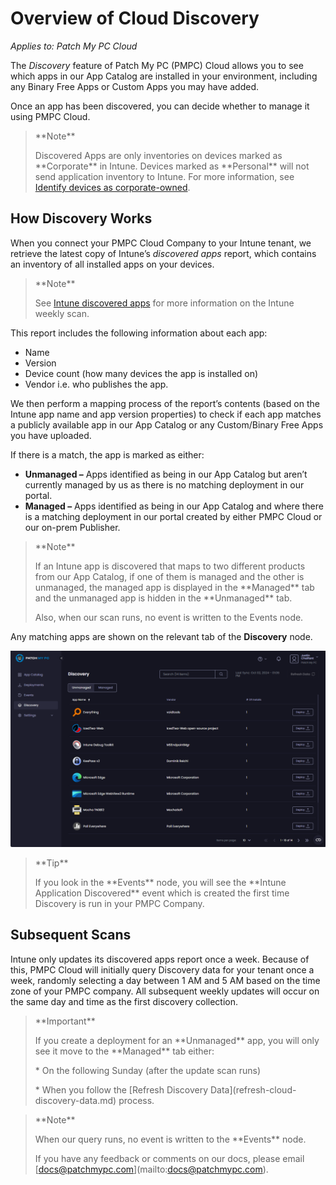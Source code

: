 # Overview of Cloud Discovery

_Applies to: Patch My PC Cloud_

The _Discovery_ feature of Patch My PC (PMPC) Cloud allows you to see which apps in our App Catalog are installed in your environment, including any Binary Free Apps or Custom Apps you may have added.

Once an app has been discovered, you can decide whether to manage it using PMPC Cloud.

> \*\*Note\*\*
>
> Discovered Apps are only inventories on devices marked as \*\*Corporate\*\* in Intune. Devices marked as \*\*Personal\*\* will not send application inventory to Intune. For more information, see [Identify devices as corporate-owned](https://learn.microsoft.com/en-us/intune/intune-service/enrollment/corporate-identifiers-add).

## How Discovery Works

When you connect your PMPC Cloud Company to your Intune tenant, we retrieve the latest copy of Intune’s _discovered apps_ report, which contains an inventory of all installed apps on your devices.

> \*\*Note\*\*
>
> See [Intune discovered apps](https://learn.microsoft.com/en-us/mem/intune/apps/app-discovered-apps) for more information on the Intune weekly scan.

This report includes the following information about each app:

* Name
* Version
* Device count (how many devices the app is installed on)
* Vendor i.e. who publishes the app.

We then perform a mapping process of the report’s contents (based on the Intune app name and app version properties) to check if each app matches a publicly available app in our App Catalog or any Custom/Binary Free Apps you have uploaded.

If there is a match, the app is marked as either:

* **Unmanaged –** Apps identified as being in our App Catalog but aren’t currently managed by us as there is no matching deployment in our portal.
* **Managed –** Apps identified as being in our App Catalog and where there is a matching deployment in our portal created by either PMPC Cloud or our on-prem Publisher.

> \*\*Note\*\*
>
> If an Intune app is discovered that maps to two different products from our App Catalog, if one of them is managed and the other is unmanaged, the managed app is displayed in the \*\*Managed\*\* tab and the unmanaged app is hidden in the \*\*Unmanaged\*\* tab.
>
> Also, when our scan runs, no event is written to the Events node.

Any matching apps are shown on the relevant tab of the **Discovery** node.

![Populated "Discovery" node](/_images/image-(415).png)

> \*\*Tip\*\*
>
> If you look in the \*\*Events\*\* node, you will see the \*\*Intune Application Discovered\*\* event which is created the first time Discovery is run in your PMPC Company.

## Subsequent Scans

Intune only updates its discovered apps report once a week. Because of this, PMPC Cloud will initially query Discovery data for your tenant once a week, randomly selecting a day between 1 AM and 5 AM based on the time zone of your PMPC company. All subsequent weekly updates will occur on the same day and time as the first discovery collection.

> \*\*Important\*\*
>
> If you create a deployment for an \*\*Unmanaged\*\* app, you will only see it move to the \*\*Managed\*\* tab either:
>
> \* On the following Sunday (after the update scan runs)
>
> \* When you follow the \[Refresh Discovery Data]\(refresh-cloud-discovery-data.md) process.

> \*\*Note\*\*
>
> When our query runs, no event is written to the \*\*Events\*\* node.
>
> If you have any feedback or comments on our docs, please email \[docs@patchmypc.com]\(mailto:docs@patchmypc.com).